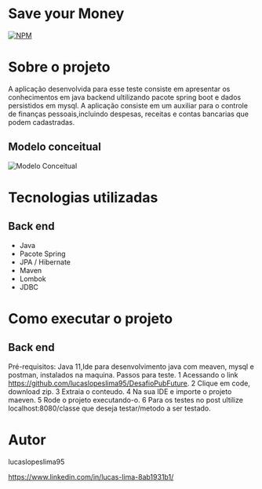 # Save your Money 
[![NPM](https://img.shields.io/npm/l/react)](https://github.com/lucaslopeslima95/DesafioPubFuture/tree/master) 

# Sobre o projeto

A aplicação desenvolvida para esse teste consiste em apresentar os conhecimentos em java backend ultilizando pacote spring boot e dados persistidos em mysql.
A aplicação consiste em um auxiliar para o controle de finanças pessoais,incluindo despesas, receitas e contas bancarias que podem cadastradas.

## Modelo conceitual
![Modelo Conceitual](https://github.com/lucaslopeslima95/DesafioPubFuture/blob/master/Assets/modelorelacionaldesafio.png)

# Tecnologias utilizadas
## Back end
- Java
- Pacote Spring
- JPA / Hibernate
- Maven
- Lombok
- JDBC
# Como executar o projeto

## Back end
Pré-requisitos: Java 11,Ide para desenvolvimento java com meaven, mysql e postman, instalados na maquina.
Passos para teste.
1 Acessando o link https://github.com/lucaslopeslima95/DesafioPubFuture.
2 Clique em code, download zip.
3 Extraia o conteudo.
4 Na sua IDE e importe o projeto maeven.
5 Rode o projeto executando-o.
6 Para os testes no post ultilize localhost:8080/classe que deseja testar/metodo a ser testado.

# Autor

lucaslopeslima95

https://www.linkedin.com/in/lucas-lima-8ab1931b1/


